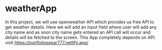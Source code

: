 # weatherApp
In this project, we will use openweather API which provides us free API to get weather details. Here we will add an input field where user will add any city name and as soon city name gets entered an API call will occur and details will be fetched to the screen. This App completely depends on API.  visit https://portfoliosagar777.netlify.app/
